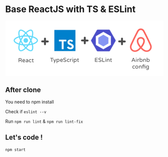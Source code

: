 # Base ReactJS with TS & ESLint

![React+TS+ESLint+AIRBnB](https://github.com/S2LF/Base_ReactJS/blob/master/RTSESBNB.png)

## After clone

You need to npm install

Check if `eslint --v`

Run `npm run lint` & `npm run lint-fix`



## Let's code !

`npm start`
